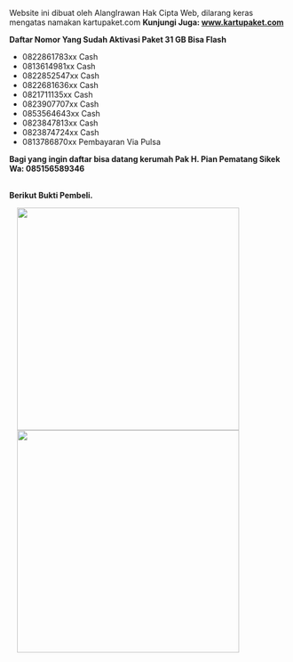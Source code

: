 Website ini dibuat oleh AlangIrawan
Hak Cipta Web, dilarang keras mengatas namakan kartupaket.com
<b>Kunjungi Juga: <a href="http://www.kartupaket.com/">www.kartupaket.com</a></b>
<div><b>Daftar Nomor Yang Sudah Aktivasi Paket 31 GB Bisa Flash</b></div><div><ul style="text-align: left;"><li>0822861783xx Cash</li><li>0813614981xx Cash</li><li>0822852547xx Cash</li><li>0822681636xx Cash</li><li>0821711135xx Cash</li><li>0823907707xx Cash</li><li>0853564643xx Cash</li><li>0823847813xx Cash</li><li>0823874724xx Cash</li><li>0813786870xx Pembayaran Via Pulsa</li></ul></div><div><b>Bagi yang ingin daftar bisa datang kerumah Pak H. Pian Pematang Sikek Wa: 085156589346</b></div><div><br /></div>

<b>Berikut Bukti Pembeli.&nbsp;</b><br />
<div class="separator" style="clear: both; text-align: left;">
<b><a href="https://lh3.googleusercontent.com/-mACyTzFsScI/Xq5To_ilTNI/AAAAAAAABlI/8ngi4s99TOAIh7JoQN89UP4clSMfFT1QwCLcBGAsYHQ/s1600/1588482967805161-0.png" imageanchor="1" style="margin-left: 1em; margin-right: 1em;">
    <img border="0" src="https://lh3.googleusercontent.com/-mACyTzFsScI/Xq5To_ilTNI/AAAAAAAABlI/8ngi4s99TOAIh7JoQN89UP4clSMfFT1QwCLcBGAsYHQ/s1600/1588482967805161-0.png" width="400" />
  </a>
</b></div>
<div class="separator" style="clear: both; text-align: left;">
<b><a href="https://lh3.googleusercontent.com/-aSByUYkisfE/Xq5TlpsSlII/AAAAAAAABlE/8wPb5oZsYlY_yPEEb2YzLxKb9vIS58TIQCLcBGAsYHQ/s1600/1588482956505265-1.png" imageanchor="1" style="margin-left: 1em; margin-right: 1em;">
    <img border="0" src="https://lh3.googleusercontent.com/-aSByUYkisfE/Xq5TlpsSlII/AAAAAAAABlE/8wPb5oZsYlY_yPEEb2YzLxKb9vIS58TIQCLcBGAsYHQ/s1600/1588482956505265-1.png" width="400" />
  </a>
</b></div>
